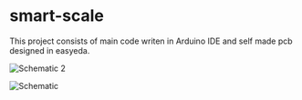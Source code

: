 # smart-scale

This project consists of main code writen in Arduino IDE and self made pcb designed in easyeda. 

![Schematic 2](https://user-images.githubusercontent.com/61108829/121488225-8e753980-c9db-11eb-9ece-12f9c02fbbe8.png)

![Schematic](https://user-images.githubusercontent.com/61108829/121488169-7f8e8700-c9db-11eb-836a-9f53f9cd8726.png)



